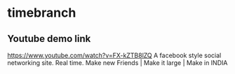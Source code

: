 # timebranch
## Youtube demo link
https://www.youtube.com/watch?v=FX-kZTB8lZQ
A facebook style social networking site. Real time. Make new Friends | Make it large | Make in INDIA
